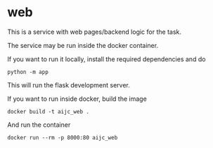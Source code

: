 # web

This is a service with web pages/backend logic for the task.

The service may be run inside the docker container.

If you want to run it locally, install the required dependencies and do
```
python -m app
```
This will run the flask development server.

If you want to run inside docker, build the image
```
docker build -t aijc_web .
```
And run the container
```
docker run --rm -p 8000:80 aijc_web
```
